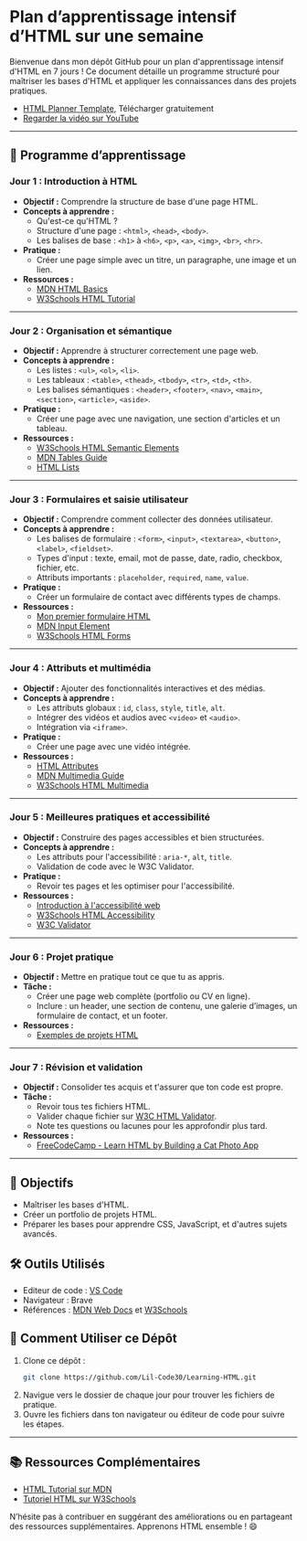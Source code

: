 # Plan d’apprentissage intensif d’HTML sur une semaine

Bienvenue dans mon dépôt GitHub pour un plan d'apprentissage intensif d'HTML en 7 jours ! Ce document détaille un programme structuré pour maîtriser les bases d'HTML et appliquer les connaissances dans des projets pratiques.
- [HTML Planner Template](https://gainful-buzzard-228.notion.site/HTML-PLAN-157da4bed7cc806b98becdc417243ef1), Télécharger gratuitement
- [Regarder la vidéo sur YouTube](https://youtu.be/gmDHF_OS1s4?si=SIsZfgdqNJRMHXh3)
---

## 📅 Programme d’apprentissage

### **Jour 1 : Introduction à HTML**
- **Objectif :** Comprendre la structure de base d'une page HTML.
- **Concepts à apprendre :**
  - Qu'est-ce qu'HTML ?
  - Structure d'une page : `<html>`, `<head>`, `<body>`.
  - Les balises de base : `<h1>` à `<h6>`, `<p>`, `<a>`, `<img>`, `<br>`, `<hr>`.
- **Pratique :**
  - Créer une page simple avec un titre, un paragraphe, une image et un lien.
- **Ressources :**
  - [MDN HTML Basics](https://developer.mozilla.org/fr/docs/Web/HTML/Introduction)
  - [W3Schools HTML Tutorial](https://www.w3schools.com/html/default.asp?goalId=9eb290f1-fc77-470c-988c-c47f26cfcf86)

---

### **Jour 2 : Organisation et sémantique**
- **Objectif :** Apprendre à structurer correctement une page web.
- **Concepts à apprendre :**
  - Les listes : `<ul>`, `<ol>`, `<li>`.
  - Les tableaux : `<table>`, `<thead>`, `<tbody>`, `<tr>`, `<td>`, `<th>`.
  - Les balises sémantiques : `<header>`, `<footer>`, `<nav>`, `<main>`, `<section>`, `<article>`, `<aside>`.
- **Pratique :**
  - Créer une page avec une navigation, une section d'articles et un tableau.
- **Ressources :**
  - [W3Schools HTML Semantic Elements](https://www.w3schools.com/html/html5_semantic_elements.asp)
  - [MDN Tables Guide](https://developer.mozilla.org/fr/docs/Learn/HTML/Tables)
  - [HTML Lists](https://www.w3schools.com/html/html_lists.asp)

---

### **Jour 3 : Formulaires et saisie utilisateur**
- **Objectif :** Comprendre comment collecter des données utilisateur.
- **Concepts à apprendre :**
  - Les balises de formulaire : `<form>`, `<input>`, `<textarea>`, `<button>`, `<label>`, `<fieldset>`.
  - Types d'input : texte, email, mot de passe, date, radio, checkbox, fichier, etc.
  - Attributs importants : `placeholder`, `required`, `name`, `value`.
- **Pratique :**
  - Créer un formulaire de contact avec différents types de champs.
- **Ressources :**
  - [Mon premier formulaire HTML](https://developer.mozilla.org/fr/docs/Learn/Forms/Your_first_form)
  - [MDN Input Element](https://developer.mozilla.org/fr/docs/Web/HTML/Element/input)
  - [W3Schools HTML Forms](https://www.w3schools.com/html/html_forms.asp)

---

### **Jour 4 : Attributs et multimédia**
- **Objectif :** Ajouter des fonctionnalités interactives et des médias.
- **Concepts à apprendre :**
  - Les attributs globaux : `id`, `class`, `style`, `title`, `alt`.
  - Intégrer des vidéos et audios avec `<video>` et `<audio>`.
  - Intégration via `<iframe>`.
- **Pratique :**
  - Créer une page avec une vidéo intégrée.
- **Ressources :**
  - [HTML Attributes](https://www.w3schools.com/html/html_attributes.asp)
  - [MDN Multimedia Guide](https://developer.mozilla.org/fr/docs/Learn/HTML/Multimedia_and_embedding)
  - [W3Schools HTML Multimedia](https://www.w3schools.com/html/html_media.asp)

---

### **Jour 5 : Meilleures pratiques et accessibilité**
- **Objectif :** Construire des pages accessibles et bien structurées.
- **Concepts à apprendre :**
  - Les attributs pour l'accessibilité : `aria-*`, `alt`, `title`.
  - Validation de code avec le W3C Validator.
- **Pratique :**
  - Revoir tes pages et les optimiser pour l'accessibilité.
- **Ressources :**
  - [Introduction à l'accessibilité web](https://developer.mozilla.org/fr/docs/Learn/Accessibility)
  - [W3Schools HTML Accessibility](https://www.w3schools.com/html/html_accessibility.asp)
  - [W3C Validator](https://validator.w3.org/)

---

### **Jour 6 : Projet pratique**
- **Objectif :** Mettre en pratique tout ce que tu as appris.
- **Tâche :**
  - Créer une page web complète (portfolio ou CV en ligne).
  - Inclure : un header, une section de contenu, une galerie d’images, un formulaire de contact, et un footer.
- **Ressources :**
  - [Exemples de projets HTML](https://codepen.io/)

---

### **Jour 7 : Révision et validation**
- **Objectif :** Consolider tes acquis et t'assurer que ton code est propre.
- **Tâche :**
  - Revoir tous tes fichiers HTML.
  - Valider chaque fichier sur [W3C HTML Validator](https://validator.w3.org/).
  - Note tes questions ou lacunes pour les approfondir plus tard.
- **Ressources :**
  - [FreeCodeCamp - Learn HTML by Building a Cat Photo App](https://www.freecodecamp.org/learn/2022/responsive-web-design/)

---

## 🌟 Objectifs
- Maîtriser les bases d'HTML.
- Créer un portfolio de projets HTML.
- Préparer les bases pour apprendre CSS, JavaScript, et d'autres sujets avancés.

## 🛠 Outils Utilisés
- Editeur de code : [VS Code](https://code.visualstudio.com/)
- Navigateur : Brave
- Références : [MDN Web Docs](https://developer.mozilla.org/fr/docs/Web/HTML) et [W3Schools](https://www.w3schools.com/html/)

## 🚀 Comment Utiliser ce Dépôt
1. Clone ce dépôt :
   ```bash
   git clone https://github.com/Lil-Code30/Learning-HTML.git
   ```
2. Navigue vers le dossier de chaque jour pour trouver les fichiers de pratique.
3. Ouvre les fichiers dans ton navigateur ou éditeur de code pour suivre les étapes.

---

## 📚 Ressources Complémentaires
- [HTML Tutorial sur MDN](https://developer.mozilla.org/fr/docs/Web/HTML)
- [Tutoriel HTML sur W3Schools](https://www.w3schools.com/html/)

N’hésite pas à contribuer en suggérant des améliorations ou en partageant des ressources supplémentaires. Apprenons HTML ensemble ! 😄
